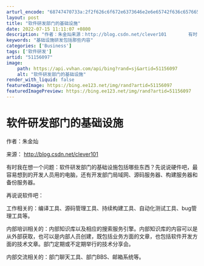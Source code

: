 ```yaml
---
arturl_encode: "68747470733a:2f2f626c6f672e6373646e2e6e65742f636c65766572313031:2f61727469636c652f64657461696c732f3531313536303937"
layout: post
title: "软件研发部门的基础设施"
date: 2022-07-15 11:11:07 +0800
description: "作者：朱金灿来源：http://blog.csdn.net/clever101        有时我"
keywords: "基础设施研发包括那些内容"
categories: ['Business']
tags: ['软件研发']
artid: "51156097"
image:
    path: https://api.vvhan.com/api/bing?rand=sj&artid=51156097
    alt: "软件研发部门的基础设施"
render_with_liquid: false
featuredImage: https://bing.ee123.net/img/rand?artid=51156097
featuredImagePreview: https://bing.ee123.net/img/rand?artid=51156097
---
```


# 软件研发部门的基础设施

作者：朱金灿

来源：
<http://blog.csdn.net/clever101>

有时我在想一个问题：软件研发部门的基础设施包括哪些东西？先说说硬件吧，最容易想到的开发人员用的电脑，还有开发部门局域网、源码服务器、构建服务器和备份服务器。

再说说软件吧：

工作相关的：编译工具、源码管理工具、持续构建工具、自动化测试工具、bug管理工具等。

内部培训相关的：内部知识库以及相应的搜索服务引擎。内部知识库的内容可以是从外部获取，也可以是内部人员创建，既包括业务方面的文章，也包括软件开发方面的技术文章。部门定期或不定期举行的技术分享会。

内部交流相关的：部门聊天工具、部门BBS、邮箱系统等。